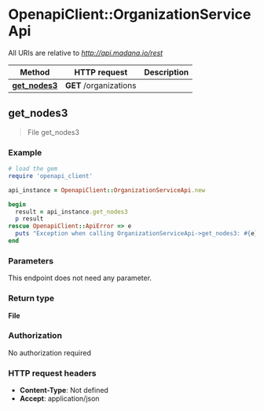 # OpenapiClient::OrganizationServiceApi

All URIs are relative to *http://api.madana.io/rest*

Method | HTTP request | Description
------------- | ------------- | -------------
[**get_nodes3**](OrganizationServiceApi.md#get_nodes3) | **GET** /organizations | 



## get_nodes3

> File get_nodes3



### Example

```ruby
# load the gem
require 'openapi_client'

api_instance = OpenapiClient::OrganizationServiceApi.new

begin
  result = api_instance.get_nodes3
  p result
rescue OpenapiClient::ApiError => e
  puts "Exception when calling OrganizationServiceApi->get_nodes3: #{e}"
end
```

### Parameters

This endpoint does not need any parameter.

### Return type

**File**

### Authorization

No authorization required

### HTTP request headers

- **Content-Type**: Not defined
- **Accept**: application/json

